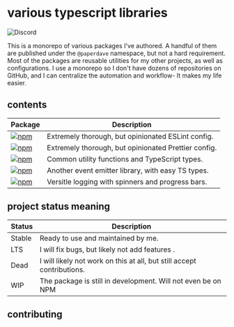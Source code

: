 # various typescript libraries

<div>
<img alt="Discord" src="https://img.shields.io/discord/516410163230539837?label=discord">
</div>

This is a monorepo of various packages I've authored. A handful of them are published under the `@paperdave` namespace, but not a hard requirement. Most of the packages are reusable utilities for my other projects, as well as configurations. I use a monorepo so I don't have dozens of repositories on GitHub, and I can centralize the automation and workflow- It makes my life easier.

## contents

<!-- START-README-TABLE -->

| Package | Description |
| --- | --- |
| [![npm](https://img.shields.io/npm/v/eslint-config-dave.svg?label=eslint-config-dave)](https://www.npmjs.com/package/eslint-config-dave) | Extremely thorough, but opinionated ESLint config. |
| [![npm](https://img.shields.io/npm/v/prettier-config-dave.svg?label=prettier-config-dave)](https://www.npmjs.com/package/prettier-config-dave) | Extremely thorough, but opinionated Prettier config. |
| [![npm](https://img.shields.io/npm/v/@paperdave/utils.svg?label=%40paperdave%2Futils)](https://www.npmjs.com/package/@paperdave/utils) | Common utility functions and TypeScript types. |
| [![npm](https://img.shields.io/npm/v/@paperdave/events.svg?label=%40paperdave%2Fevents)](https://www.npmjs.com/package/@paperdave/events) | Another event emitter library, with easy TS types. |
| [![npm](https://img.shields.io/npm/v/@paperdave/logger.svg?label=%40paperdave%2Flogger)](https://www.npmjs.com/package/@paperdave/logger) | Versitle logging with spinners and progress bars. |

<!-- END-README-TABLE -->

## project status meaning

| Status | Description                                                            |
| ------ | ---------------------------------------------------------------------- |
| Stable | Ready to use and maintained by me.                                     |
| LTS    | I will fix bugs, but likely not add features .                         |
| Dead   | I will likely not work on this at all, but still accept contributions. |
| WIP    | The package is still in development. Will not even be on NPM           |

## contributing
